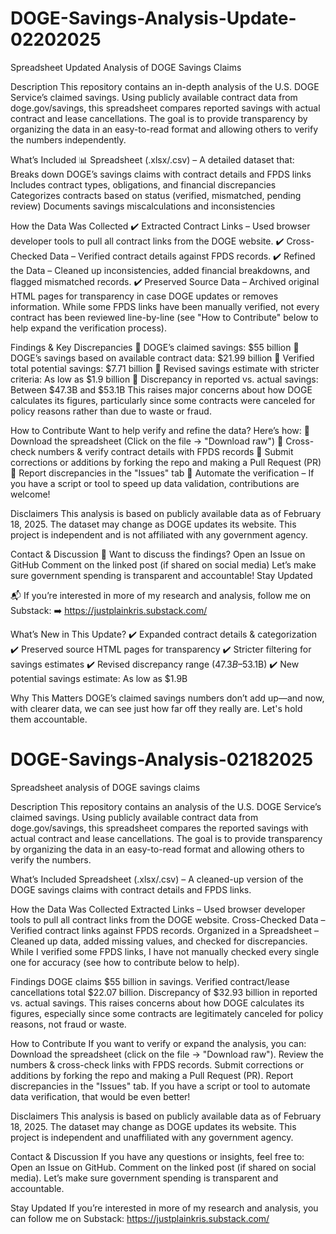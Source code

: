 # DOGE-Savings-Analysis-Update-02202025
Spreadsheet Updated Analysis of DOGE Savings Claims

Description
This repository contains an in-depth analysis of the U.S. DOGE Service’s claimed savings. Using publicly available contract data from doge.gov/savings, this spreadsheet compares reported savings with actual contract and lease cancellations. The goal is to provide transparency by organizing the data in an easy-to-read format and allowing others to verify the numbers independently.

What’s Included
📊 Spreadsheet (.xlsx/.csv) – A detailed dataset that:
Breaks down DOGE’s savings claims with contract details and FPDS links
Includes contract types, obligations, and financial discrepancies
Categorizes contracts based on status (verified, mismatched, pending review)
Documents savings miscalculations and inconsistencies

How the Data Was Collected
✔️ Extracted Contract Links – Used browser developer tools to pull all contract links from the DOGE website.
✔️ Cross-Checked Data – Verified contract details against FPDS records.
✔️ Refined the Data – Cleaned up inconsistencies, added financial breakdowns, and flagged mismatched records.
✔️ Preserved Source Data – Archived original HTML pages for transparency in case DOGE updates or removes information.
While some FPDS links have been manually verified, not every contract has been reviewed line-by-line (see "How to Contribute" below to help expand the verification process).

Findings & Key Discrepancies
📌 DOGE’s claimed savings: $55 billion
📌 DOGE’s savings based on available contract data: $21.99 billion
📌 Verified total potential savings: $7.71 billion
📌 Revised savings estimate with stricter criteria: As low as $1.9 billion
📌 Discrepancy in reported vs. actual savings: Between $47.3B and $53.1B
This raises major concerns about how DOGE calculates its figures, particularly since some contracts were canceled for policy reasons rather than due to waste or fraud.

How to Contribute
Want to help verify and refine the data? Here’s how:
🔹 Download the spreadsheet (Click on the file → "Download raw")
🔹 Cross-check numbers & verify contract details with FPDS records
🔹 Submit corrections or additions by forking the repo and making a Pull Request (PR)
🔹 Report discrepancies in the "Issues" tab
🔹 Automate the verification – If you have a script or tool to speed up data validation, contributions are welcome!

Disclaimers
This analysis is based on publicly available data as of February 18, 2025. The dataset may change as DOGE updates its website. This project is independent and is not affiliated with any government agency.

Contact & Discussion
📢 Want to discuss the findings?
Open an Issue on GitHub
Comment on the linked post (if shared on social media)
Let’s make sure government spending is transparent and accountable!
Stay Updated

📬 If you’re interested in more of my research and analysis, follow me on Substack:
➡️ https://justplainkris.substack.com/

What’s New in This Update?
✔️ Expanded contract details & categorization
✔️ Preserved source HTML pages for transparency
✔️ Stricter filtering for savings estimates
✔️ Revised discrepancy range ($47.3B–$53.1B)
✔️ New potential savings estimate: As low as $1.9B

Why This Matters
DOGE’s claimed savings numbers don’t add up—and now, with clearer data, we can see just how far off they really are. Let's hold them accountable.


# DOGE-Savings-Analysis-02182025
Spreadsheet analysis of DOGE savings claims

Description
This repository contains an analysis of the U.S. DOGE Service’s claimed savings. 
Using publicly available contract data from doge.gov/savings, this spreadsheet compares the reported savings with actual contract and lease cancellations.
The goal is to provide transparency by organizing the data in an easy-to-read format and allowing others to verify the numbers.

What’s Included
Spreadsheet (.xlsx/.csv) – A cleaned-up version of the DOGE savings claims with contract details and FPDS links.

How the Data Was Collected
Extracted Links – Used browser developer tools to pull all contract links from the DOGE website.
Cross-Checked Data – Verified contract links against FPDS records.
Organized in a Spreadsheet – Cleaned up data, added missing values, and checked for discrepancies. 
While I verified some FPDS links, I have not manually checked every single one for accuracy (see how to contribute below to help).

Findings
DOGE claims $55 billion in savings.
Verified contract/lease cancellations total $22.07 billion.
Discrepancy of $32.93 billion in reported vs. actual savings.
This raises concerns about how DOGE calculates its figures, especially since some contracts are legitimately canceled for policy reasons, not fraud or waste.

How to Contribute
If you want to verify or expand the analysis, you can:
Download the spreadsheet (click on the file → "Download raw").
Review the numbers & cross-check links with FPDS records.
Submit corrections or additions by forking the repo and making a Pull Request (PR).
Report discrepancies in the "Issues" tab.
If you have a script or tool to automate data verification, that would be even better!

Disclaimers
This analysis is based on publicly available data as of February 18, 2025.
The dataset may change as DOGE updates its website.
This project is independent and unaffiliated with any government agency.

Contact & Discussion
If you have any questions or insights, feel free to:
Open an Issue on GitHub.
Comment on the linked post (if shared on social media).
Let’s make sure government spending is transparent and accountable.

Stay Updated
If you’re interested in more of my research and analysis, you can follow me on Substack: https://justplainkris.substack.com/
